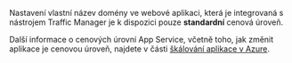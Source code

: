 Nastavení vlastní název domény ve webové aplikaci, která je integrovaná s nástrojem Traffic Manager je k dispozici pouze **standardní** cenová úroveň.  

Další informace o cenových úrovní App Service, včetně toho, jak změnit aplikace je cenovou úroveň, najdete v části [škálování aplikace v Azure](../articles/app-service/web-sites-scale.md).

